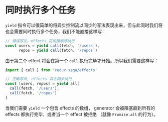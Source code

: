 # 同时执行多个任务

`yield` 指令可以很简单的将异步控制流以同步的写法表现出来，但与此同时我们将也会需要同时执行多个任务，我们不能直接这样写：

```javascript
// 错误写法，effects 将按照顺序执行
const users = yield call(fetch, '/users'),
      repos = yield call(fetch, '/repos')
```

由于第二个 effect 将会在第一个 `call` 执行完毕才开始。所以我们需要这样写：

```javascript
import { call } from 'redux-saga/effects'

// 正确写法, effects 将会同步执行
const [users, repos] = yield all[
  call(fetch, '/users'),
  call(fetch, '/repos')
]
```

当我们需要 `yield` 一个包含 effects 的数组， generator 会被阻塞直到所有的 effects 都执行完毕，或者当一个 effect 被拒绝 （就像 `Promise.all` 的行为）。
